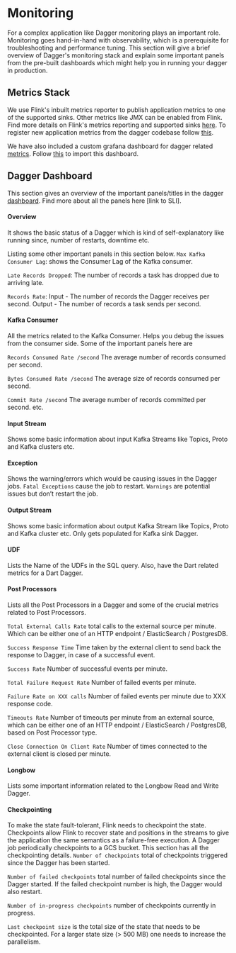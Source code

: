 # Monitoring

For a complex application like Dagger monitoring plays an important role.
Monitoring goes hand-in-hand with observability, which is a prerequisite for troubleshooting and performance tuning.
This section will give a brief overview of Dagger's monitoring stack and explain some important panels from the pre-built dashboards which might help you in running your dagger in production.

## Metrics Stack

We use Flink's inbuilt metrics reporter to publish application metrics to one of the supported sinks. Other metrics like JMX can be enabled from Flink. Find more details on Flink's metrics reporting and supported sinks [here](https://ci.apache.org/projects/flink/flink-docs-release-1.9/monitoring/metrics.html#reporter).
To register new application metrics from the dagger codebase follow [this](https://ci.apache.org/projects/flink/flink-docs-release-1.9/monitoring/metrics.html#registering-metrics/).

We have also included a custom grafana dashboard for dagger related [metrics](update-link).
Follow [this](https://grafana.com/docs/grafana/latest/dashboards/export-import/) to import this dashboard.

## Dagger Dashboard

This section gives an overview of the important panels/titles in the dagger [dashboard](update-link).
Find more about all the panels here [link to SLI].

#### Overview

It shows the basic status of a Dagger which is kind of self-explanatory like running since, number of restarts, downtime etc.

Listing some other important panels in this section below.
`Max Kafka Consumer Lag`: shows the Consumer Lag of the Kafka consumer.

`Late Records Dropped`: The number of records a task has dropped due to arriving late.

`Records Rate`: Input - The number of records the Dagger receives per second. Output - The number of records a task sends per second.

#### Kafka Consumer

All the metrics related to the Kafka Consumer. Helps you debug the issues from the consumer side. Some of the important panels here are

`Records Consumed Rate /second` The average number of records consumed per second.

`Bytes Consumed Rate /second` The average size of records consumed per second.

`Commit Rate /second` The average number of records committed per second. etc.

#### Input Stream

Shows some basic information about input Kafka Streams like Topics, Proto and Kafka clusters etc.

#### Exception

Shows the warning/errors which would be causing issues in the Dagger jobs.
`Fatal Exceptions` cause the job to restart.
`Warnings` are potential issues but don’t restart the job.

#### Output Stream

Shows some basic information about output Kafka Stream like Topics, Proto and Kafka cluster etc. Only gets populated for Kafka sink Dagger.

#### UDF

Lists the Name of the UDFs in the SQL query. Also, have the Dart related metrics for a Dart Dagger.

#### Post Processors

Lists all the Post Processors in a Dagger and some of the crucial metrics related to Post Processors.

`Total External Calls Rate` total calls to the external source per minute. Which can be either one of an HTTP endpoint / ElasticSearch / PostgresDB.

`Success Response Time` Time taken by the external client to send back the response to Dagger, in case of a successful event.

`Success Rate` Number of successful events per minute.

`Total Failure Request Rate` Number of failed events per minute.

`Failure Rate on XXX calls` Number of failed events per minute due to XXX response code.

`Timeouts Rate` Number of timeouts per minute from an external source, which can be either one of an HTTP endpoint / ElasticSearch / PostgresDB, based on Post Processor type.

`Close Connection On Client Rate` Number of times connected to the external client is closed per minute.

#### Longbow

Lists some important information related to the Longbow Read and Write Dagger.

#### Checkpointing

To make the state fault-tolerant, Flink needs to checkpoint the state. Checkpoints allow Flink to recover state and positions in the streams to give the application the same semantics as a failure-free execution. A Dagger job periodically checkpoints to a GCS bucket. This section has all the checkpointing details.
`Number of checkpoints` total of checkpoints triggered since the Dagger has been started.

`Number of failed checkpoints` total number of failed checkpoints since the Dagger started. If the failed checkpoint number is high, the Dagger would also restart.

`Number of in-progress checkpoints` number of checkpoints currently in progress.

`Last checkpoint size` is the total size of the state that needs to be checkpointed. For a larger state size (> 500 MB) one needs to increase the parallelism.
